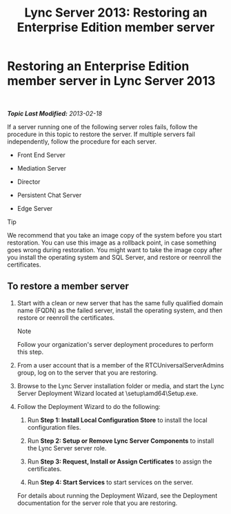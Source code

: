 ﻿---
title: 'Lync Server 2013: Restoring an Enterprise Edition member server'
TOCTitle: Restoring an Enterprise Edition member server
ms:assetid: d960b19c-2104-4719-b736-0d940f254d42
ms:mtpsurl: https://technet.microsoft.com/en-us/library/Hh202191(v=OCS.15)
ms:contentKeyID: 51541523
ms.date: 07/23/2014
mtps_version: v=OCS.15
---

<div data-xmlns="http://www.w3.org/1999/xhtml">

<div class="topic" data-xmlns="http://www.w3.org/1999/xhtml" data-msxsl="urn:schemas-microsoft-com:xslt" data-cs="http://msdn.microsoft.com/en-us/">

<div data-asp="http://msdn2.microsoft.com/asp">

# Restoring an Enterprise Edition member server in Lync Server 2013

</div>

<div id="mainSection">

<div id="mainBody">

<span> </span>

_**Topic Last Modified:** 2013-02-18_

If a server running one of the following server roles fails, follow the procedure in this topic to restore the server. If multiple servers fail independently, follow the procedure for each server.

  - Front End Server

  - Mediation Server

  - Director

  - Persistent Chat Server

  - Edge Server

<div class="alert">


> [!TIP]
> We recommend that you take an image copy of the system before you start restoration. You can use this image as a rollback point, in case something goes wrong during restoration. You might want to take the image copy after you install the operating system and SQL Server, and restore or reenroll the certificates.



</div>

<div>

## To restore a member server

1.  Start with a clean or new server that has the same fully qualified domain name (FQDN) as the failed server, install the operating system, and then restore or reenroll the certificates.
    
    <div class="alert">
    

    > [!NOTE]
    > Follow your organization's server deployment procedures to perform this step.

    
    </div>

2.  From a user account that is a member of the RTCUniversalServerAdmins group, log on to the server that you are restoring.

3.  Browse to the Lync Server installation folder or media, and start the Lync Server Deployment Wizard located at \\setup\\amd64\\Setup.exe.

4.  Follow the Deployment Wizard to do the following:
    
    1.  Run **Step 1: Install Local Configuration Store** to install the local configuration files.
    
    2.  Run **Step 2: Setup or Remove Lync Server Components** to install the Lync Server server role.
    
    3.  Run **Step 3: Request, Install or Assign Certificates** to assign the certificates.
    
    4.  Run **Step 4: Start Services** to start services on the server.
    
    For details about running the Deployment Wizard, see the Deployment documentation for the server role that you are restoring.

</div>

</div>

<span> </span>

</div>

</div>

</div>

